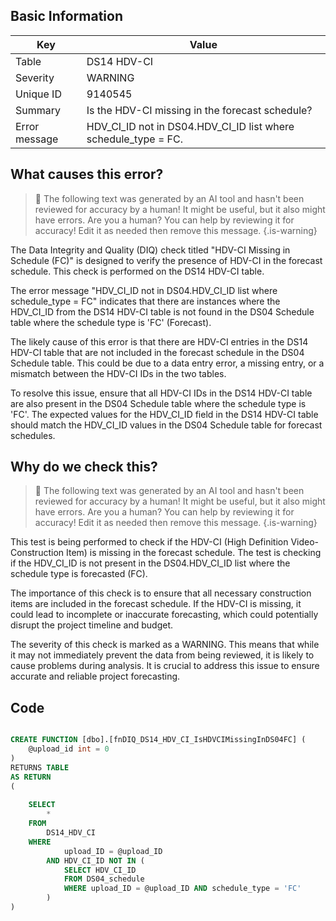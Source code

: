 ## Basic Information
| Key         | Value          |
|-------------|----------------|
| Table       | DS14 HDV-CI |
| Severity    | WARNING |
| Unique ID   | 9140545   |
| Summary     | Is the HDV-CI missing in the forecast schedule? |
| Error message | HDV_CI_ID not in DS04.HDV_CI_ID list where schedule_type = FC. |

## What causes this error?

> :robot: The following text was generated by an AI tool and hasn't been reviewed for accuracy by a human! It might be useful, but it also might have errors. Are you a human? You can help by reviewing it for accuracy! Edit it as needed then remove this message.
{.is-warning}

The Data Integrity and Quality (DIQ) check titled "HDV-CI Missing in Schedule (FC)" is designed to verify the presence of HDV-CI in the forecast schedule. This check is performed on the DS14 HDV-CI table.

The error message "HDV_CI_ID not in DS04.HDV_CI_ID list where schedule_type = FC" indicates that there are instances where the HDV_CI_ID from the DS14 HDV-CI table is not found in the DS04 Schedule table where the schedule type is 'FC' (Forecast).

The likely cause of this error is that there are HDV-CI entries in the DS14 HDV-CI table that are not included in the forecast schedule in the DS04 Schedule table. This could be due to a data entry error, a missing entry, or a mismatch between the HDV-CI IDs in the two tables.

To resolve this issue, ensure that all HDV-CI IDs in the DS14 HDV-CI table are also present in the DS04 Schedule table where the schedule type is 'FC'. The expected values for the HDV_CI_ID field in the DS14 HDV-CI table should match the HDV_CI_ID values in the DS04 Schedule table for forecast schedules.
## Why do we check this?

> :robot: The following text was generated by an AI tool and hasn't been reviewed for accuracy by a human! It might be useful, but it also might have errors. Are you a human? You can help by reviewing it for accuracy! Edit it as needed then remove this message.
{.is-warning}

This test is being performed to check if the HDV-CI (High Definition Video-Construction Item) is missing in the forecast schedule. The test is checking if the HDV_CI_ID is not present in the DS04.HDV_CI_ID list where the schedule type is forecasted (FC). 

The importance of this check is to ensure that all necessary construction items are included in the forecast schedule. If the HDV-CI is missing, it could lead to incomplete or inaccurate forecasting, which could potentially disrupt the project timeline and budget. 

The severity of this check is marked as a WARNING. This means that while it may not immediately prevent the data from being reviewed, it is likely to cause problems during analysis. It is crucial to address this issue to ensure accurate and reliable project forecasting.
## Code

```sql

CREATE FUNCTION [dbo].[fnDIQ_DS14_HDV_CI_IsHDVCIMissingInDS04FC] (
	@upload_id int = 0
)
RETURNS TABLE
AS RETURN
(
	
	SELECT 
		*
	FROM 
		DS14_HDV_CI
	WHERE 
			upload_ID = @upload_ID 
		AND HDV_CI_ID NOT IN (
			SELECT HDV_CI_ID 
			FROM DS04_schedule
			WHERE upload_ID = @upload_ID AND schedule_type = 'FC'
		)
)
```
